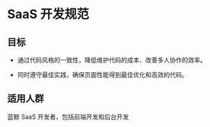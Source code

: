 # SaaS 开发规范

## 目标
- 通过代码风格的一致性，降低维护代码的成本、改善多人协作的效率。

- 同时遵守最佳实践，确保页面性能得到最佳优化和高效的代码。

## 适用人群
蓝鲸 SaaS 开发者，包括前端开发和后台开发
